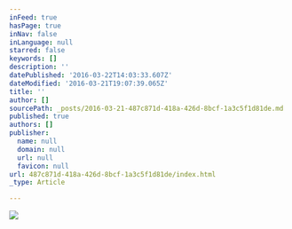 ```yaml
---
inFeed: true
hasPage: true
inNav: false
inLanguage: null
starred: false
keywords: []
description: ''
datePublished: '2016-03-22T14:03:33.607Z'
dateModified: '2016-03-21T19:07:39.065Z'
title: ''
author: []
sourcePath: _posts/2016-03-21-487c871d-418a-426d-8bcf-1a3c5f1d81de.md
published: true
authors: []
publisher:
  name: null
  domain: null
  url: null
  favicon: null
url: 487c871d-418a-426d-8bcf-1a3c5f1d81de/index.html
_type: Article

---
```

![](https://s3-us-west-2.amazonaws.com/the-grid-img/p/7bdddf6bfd71cdb3d24f6dd4b5b094acf97df4ce.jpg)